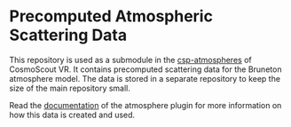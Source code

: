# Precomputed Atmospheric Scattering Data

This repository is used as a submodule in the [csp-atmospheres](https://github.com/cosmoscout/cosmoscout-vr/tree/main/plugins/csp-atmospheres) of CosmoScout VR.
It contains precomputed scattering data for the Bruneton atmosphere model.
The data is stored in a separate repository to keep the size of the main repository small.

Read the [documentation](https://github.com/cosmoscout/cosmoscout-vr/blob/main/plugins/csp-atmospheres/README.md) of the atmosphere plugin for more information on how this data is created and used.
